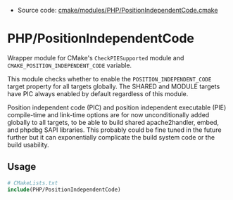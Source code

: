 <!-- This is auto-generated file. -->
* Source code: [cmake/modules/PHP/PositionIndependentCode.cmake](https://github.com/petk/php-build-system/blob/master/cmake/cmake/modules/PHP/PositionIndependentCode.cmake)

# PHP/PositionIndependentCode

Wrapper module for CMake's `CheckPIESupported` module and
`CMAKE_POSITION_INDEPENDENT_CODE` variable.

This module checks whether to enable the `POSITION_INDEPENDENT_CODE` target
property for all targets globally. The SHARED and MODULE targets have PIC always
enabled by default regardless of this module.

Position independent code (PIC) and position independent executable (PIE)
compile-time and link-time options are for now unconditionally added globally to
all targets, to be able to build shared apache2handler, embed, and phpdbg SAPI
libraries. This probably could be fine tuned in the future further but it can
exponentially complicate the build system code or the build usability.

## Usage

```cmake
# CMakeLists.txt
include(PHP/PositionIndependentCode)
```
